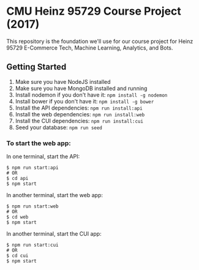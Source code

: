 CMU Heinz 95729 Course Project (2017)
=======================================

This repository is the foundation we'll use for our course project for Heinz 95729 E-Commerce Tech, Machine Learning, Analytics, and Bots.

## Getting Started

1. Make sure you have NodeJS installed
1. Make sure you have MongoDB installed and running
1. Install nodemon if you don't have it: `npm install -g nodemon`
1. Install bower if you don't have it: `npm install -g bower`
1. Install the API dependencies: `npm run install:api`
1. Install the web dependencies: `npm run install:web`
1. Install the CUI dependencies: `npm run install:cui`
1. Seed your database: `npm run seed`

### To start the web app:
In one terminal, start the API:

```Shell
$ npm run start:api
# OR
$ cd api
$ npm start
```

In another terminal, start the web app:
```Shell
$ npm run start:web
# OR
$ cd web
$ npm start
```

In another terminal, start the CUI app:
```Shell
$ npm run start:cui
# OR
$ cd cui
$ npm start
```